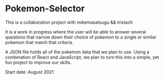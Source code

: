 # Pokemon-Selector

This is a collaboration project with mikemasatsugu && tristach

It is a work in progress where the user will be able to answer several questions that narrow down their choice of pokemon to a single or similar pokemon that match that criteria.

A JSON file holds all of the pokemon data that we plan to use. Using a combination of React and JavaScript, we plan to turn this into a simple, yet fun project to improve our skills.

Start date: August 2021
